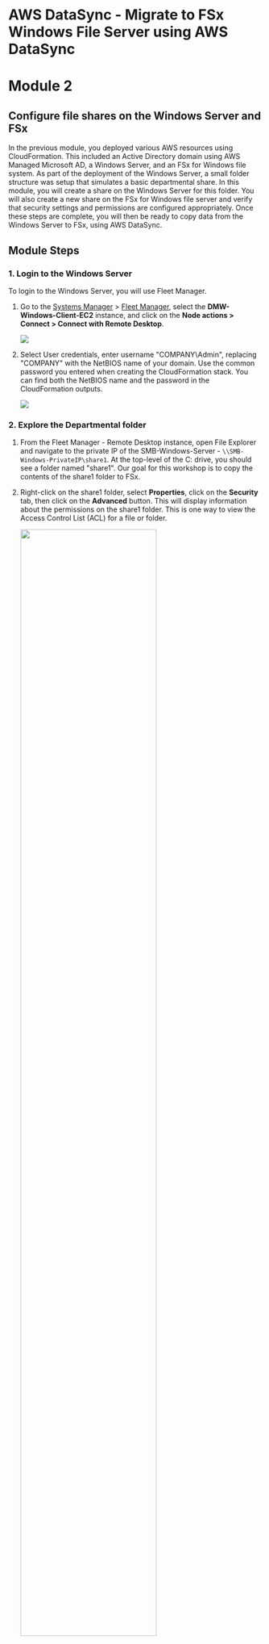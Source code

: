 # **AWS DataSync** - Migrate to FSx Windows File Server using AWS DataSync

# Module 2
## Configure file shares on the Windows Server and FSx

In the previous module, you deployed various AWS resources using CloudFormation.  This included an Active Directory domain using AWS Managed Microsoft AD, a Windows Server, and an FSx for Windows file system.  As part of the deployment of the Windows Server, a small folder structure was setup that simulates a basic departmental share.  In this module, you will create a share on the Windows Server for this folder.  You will also create a new share on the FSx for Windows file server and verify that security settings and permissions are configured appropriately.  Once these steps are complete, you will then be ready to copy data from the Windows Server to FSx, using AWS DataSync.

## Module Steps

### 1. Login to the Windows Server
To login to the Windows Server, you will use Fleet Manager.

1. Go to the [Systems Manager](https://console.aws.amazon.com/systems-manager/home) > [Fleet Manager](https://console.aws.amazon.com/systems-manager/fleet-manager/managed-nodes), select the **DMW-Windows-Client-EC2** instance, and click on the **Node actions > Connect > Connect with Remote Desktop**.

    ![](../images/mod2-fleet-manager.jpg)

2. Select User credentials, enter username "COMPANY\Admin", replacing "COMPANY" with the NetBIOS name of your domain.  Use the common password you entered when creating the CloudFormation stack.  You can find both the NetBIOS name and the password in the CloudFormation outputs.

    ![](../images/mod2-fleet-manager2.jpg)

### 2. Explore the Departmental folder

1. From the Fleet Manager - Remote Desktop instance, open File Explorer and navigate to the private IP of the SMB-Windows-Server - `\\SMB-Windows-PrivateIP\share1`.  At the top-level of the C: drive, you should see a folder named "share1".  Our goal for this workshop is to copy the contents of the share1 folder to FSx.

2. Right-click on the share1 folder, select **Properties**, click on the **Security** tab, then click on the **Advanced** button.  This will display information about the permissions on the share1 folder.  This is one way to view the Access Control List (ACL) for a file or folder.

    <img src="../images/mod2-acl.png" width="75%" height="75%">

    You can see that there are three permission entries on this folder: one for the Windows SYSTEM user, one for the Active Directory Domain Users group, and one for a group called AWS Delegated FSx Administrators.  This last group is created automatically by the AWS Managed AD service and has rights similar to the Domain Admins group.

    At the top of the window, you can also see the owner of the folder, which in this case is the Active Directory Admin user.  In most cases, the Owner of a folder or file will be the name of the account that created it.

4. Close the security windows and open the share1 folder. You should see four folders: Finance, HR, Legal, Shared. Each directory has a few sub-folders and files.

    ![](../images/mod2-share1.jpg)

    As you did in the previous step, right-click on one of the directories to view the security properties.  For example, here is what you should see for the Finance folder:

    ![](../images/mod2-finance.jpg)

    Notice that there is no longer an entry for Domain Users and that there is a new entry for the Finance group.  In this case, the Finance folder contains data that only members of the Finance group should see, not all Domain Users.

So why do you care about security permissions on files?  One of the key benefits of AWS DataSync is that it copies not only file data, but permissions, timestamps, and other file and folder metadata.  In fact, AWS DataSync makes an exact copy of your file system on the destination (in this case, FSx).  This functionality is critical when migrating data from one place to another and DataSync takes care of all of this for you.

5. You can also add more files to `\\SMB-Windows-PrivateIP\share1` folder.

### 3. Create a new file share on FSx

When you create a new FSx file server, it automatically creates a network share named "share".  To show you how to manage FSx file shares, we'll go ahead and create a new share using the steps below.  You can also check out the [FSx documentation](https://docs.aws.amazon.com/fsx/latest/WindowsGuide/managing-file-shares.html) for further details.

1. Click on the Windows launch icon and type in "fsmgmt.msc" to launch the Shared Folders dialog box.

    <img src="../images/mod2-fsmgmt.png" width="30%" height="30%">

2. Connect to the FSx server to see those shares by right-clicking on "Shared Folders (Local)" and selecting "Connect to another computer ..."

    <img src="../images/mod2-fsx-share-connect.png" width="65%" height="65%">

    Select "Another computer" and enter the DNS name of the FSx file server.  You can find the DNS name of the file server by selecting your file system from the AWS management console for FSx, and then clicking on the **Network & security** tab.

    ![](../images/mod2-fsx-dns.jpg)

    Copy the DNS name and enter it into the dialog box, then click on OK.

    ![](../images/mod2-another-comp.jpg)

4. In the Shared Folders dialog box, right-click on Shares and select **New Share...**, then click **Next**.
5. For **Folder path** enter "D:\share1", then click **Next**.  When prompted to create the folder, click **Yes**.
6. Leave the default settings for the share and click **Next**.
7. For the permissions, select **Customize permissions** and click on the **Custom..** button.
8. On the **Share Permissions** tab, make sure the Everyone group is selected and check the box under "Allow Full Control".

    <img src="../images/mod2-fsx-share-1.png" width="35%" height="35%">

    Once the Share Permissions are modified, click **OK**.
9. Back in the Shared Folder Wizard, click on the **Finish** button to create the new share and then click on **Finish** one more time.  You should now see the share1 network share in the list.

    <img src="../images/mod2-netshare-finish.png" width="65%" height="65%">


## Validation Step

To verify that data ultimately gets copied to FSx, go ahead and mount the new FSx share on the Windows Server.  Open File Explorer, right click on **This PC** and select **Map network drive...**

<img src="../images/mod2-map-drive.png" width="50%" height="50%">

For the share folder, enter "\\\\" followed by the DNS name of the FSx file system, followed by "\share1", then click the **Finish** button.

![](../images/mod2-fileexplorer-share1.jpg)

You should see an empty folder in File Explorer.

## Module Summary

In this module, you explored the `share1` folder on the Windows Server and looked at how the permissions are configured.  You then created a network share on the Windows Server to make the `share1` folder available over the network.  Finally, you created a new share on FSx and mapped it to the Windows Server.

In the next module, you will create a DataSync task and run it to copy the share folder contents from the Windows Server to the FSx file system.

Go to [Module 3](../module3).
